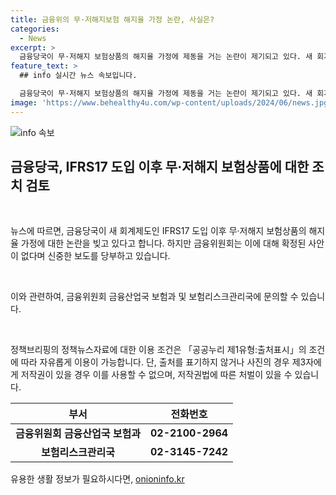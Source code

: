 ```yaml
---
title: 금융위의 무·저해지보험 해지율 가정 논란, 사실은?
categories:
  - News
excerpt: >
  금융당국이 무·저해지 보험상품의 해지율 가정에 제동을 거는 논란이 제기되고 있다. 새 회계제도 도입(IFRS17) 이후 실적 부풀리기가 우려되는 가운데, 금융위원회는 해지율 가정에 대한 확정된 사안이 없다고 설명했다. 이에 대한 논란은 계속될 전망이며, 관련한 자세한 정보는 금융위원회로 문의 바랍니다. [출처: 정책브리핑 www.korea.kr]
feature_text: >
  ## info 실시간 뉴스 속보입니다.

  금융당국이 무·저해지 보험상품의 해지율 가정에 제동을 거는 논란이 제기되고 있다. 새 회계제도 도입(IFRS17) 이후 실적 부풀리기가 우려되는 가운데, 금융위원회는 해지율 가정에 대한 확정된 사안이 없다고 설명했다. 이에 대한 논란은 계속될 전망이며, 관련한 자세한 정보는 금융위원회로 문의 바랍니다. [출처: 정책브리핑 www.korea.kr]
image: 'https://www.behealthy4u.com/wp-content/uploads/2024/06/news.jpg'
---
```


<p><img src="https://www.behealthy4u.com/wp-content/uploads/2024/06/news.jpg" alt="info 속보" /></p>

<h2 data-ke-size="size26">금융당국, IFRS17 도입 이후 무·저해지 보험상품에 대한 조치 검토</h2>

<p data-ke-size="size16">&nbsp;</p>

<p>뉴스에 따르면, 금융당국이 새 회계제도인 IFRS17 도입 이후 무·저해지 보험상품의 해지율 가정에 대한 논란을 빚고 있다고 합니다. 하지만 금융위원회는 이에 대해 확정된 사안이 없다며 신중한 보도를 당부하고 있습니다.</p>

<p data-ke-size="size16">&nbsp;</p>

<p>이와 관련하여, 금융위원회 금융산업국 보험과 및 보험리스크관리국에 문의할 수 있습니다.</p>

<p data-ke-size="size16">&nbsp;</p>

<p>정책브리핑의 정책뉴스자료에 대한 이용 조건은 「공공누리 제1유형:출처표시」의 조건에 따라 자유롭게 이용이 가능합니다. 단, 출처를 표기하지 않거나 사진의 경우 제3자에게 저작권이 있을 경우 이를 사용할 수 없으며, 저작권법에 따른 처벌이 있을 수 있습니다.</p>

<table>
<thead>
  <tr>
    <th>부서</th>
    <th>전화번호</th>
  </tr>
</thead>
<tbody>
  <tr>
    <td style="text-align: center; height: 17px;"><b>금융위원회 금융산업국 보험과</b></td>
    <td style="text-align: center; height: 17px;"><b>02-2100-2964</b></td>
  </tr>
  <tr>
    <td style="text-align: center; height: 17px;"><b>보험리스크관리국</b></td>
    <td style="text-align: center; height: 17px;"><b>02-3145-7242</b></td>
  </tr>
</tbody>
</table>
유용한 생활 정보가 필요하시다면, <a href="https://onioninfo.kr" rel="dofollow">onioninfo.kr</a>


